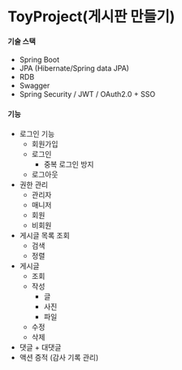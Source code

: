 # ToyProject(게시판 만들기)



#### **기술 스택**

- Spring Boot
- JPA (Hibernate/Spring data JPA)
- RDB
- Swagger
- Spring Security / JWT / OAuth2.0 + SSO



#### **기능**

- 로그인 기능
  - 회원가입
  - 로그인
    - 중복 로그인 방지
  - 로그아웃
- 권한 관리
  - 관리자
  - 매니저
  - 회원
  - 비회원
- 게시글 목록 조회
  - 검색
  - 정렬
- 게시글 
  - 조회
  - 작성
    - 글
    - 사진
    - 파일
  - 수정
  - 삭제
- 댓글 + 대댓글
- 액션 증적 (감사 기록 관리)
